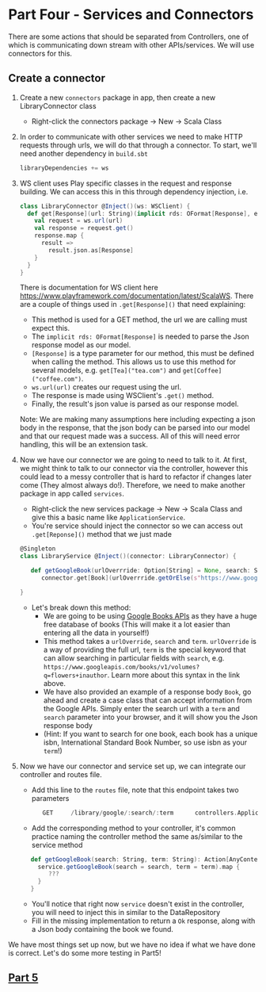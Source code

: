 # Part Four - Services and Connectors
There are some actions that should be separated from Controllers, one of which is 
communicating down stream with other APIs/services. We will use connectors for this.

## Create a connector
1. Create a new `connectors` package in app, then create a new LibraryConnector class
   * Right-click the connectors package → New → Scala Class
   
2. In order to communicate with other services we need to make HTTP requests through urls,
    we will do that through a connector. To start, we'll need another dependency in `build.sbt`

    ```scala
    libraryDependencies += ws
    ```
3. WS client uses Play specific classes in the request and response building.
   We can access this in this through dependency injection, i.e.

    ```scala
   class LibraryConnector @Inject()(ws: WSClient) {
      def get[Response](url: String)(implicit rds: OFormat[Response], ec: ExecutionContext): Future[Response] = {
        val request = ws.url(url)
        val response = request.get()
        response.map {
          result =>
            result.json.as[Response]
        }
      }
   }
   ```
   There is documentation for WS client here https://www.playframework.com/documentation/latest/ScalaWS.
   There are a couple of things used in `.get[Response]()` that need explaining:
   * This method is used for a GET method, the url we are calling must expect this.
   * The `implicit rds: OFormat[Response]` is needed to parse the Json response model as our model.
   * `[Response]` is a type parameter for our method, this must be defined when calling the method. This allows us 
   to use this method for several models, e.g. `get[Tea]("tea.com")` and `get[Coffee]("coffee.com")`.
   * `ws.url(url)` creates our request using the url.
   * The response is made using WSClient's `.get()` method. 
   * Finally, the result's json value is parsed as our response model.

   Note: We are making many assumptions here including expecting a json body in the response, 
   that the json body can be parsed into our model and that our request made was a success. All 
   of this will need error handling, this will be an extension task.

4. Now we have our connector we are going to need to talk to it. At first, we might think to talk to our connector
   via the controller, however this could lead to a messy controller that is hard to refactor if changes later come (They almost always do!).
   Therefore, we need to make another package in app called `services`.
   * Right-click the new services package → New → Scala Class and give this a basic name like `ApplicationService`.
   * You're service should inject the connector so we can access out `.get[Reponse]()` method that we just made
   ```scala
   @Singleton
   class LibraryService @Inject()(connector: LibraryConnector) {

      def getGoogleBook(urlOverrride: Option[String] = None, search: String, term: String)(implicit ec: ExecutionContext): Future[Book] =
         connector.get[Book](urlOverrride.getOrElse(s"https://www.googleapis.com/books/v1/volumes?q=$search%$term"))

   }
   ```
   * Let's break down this method: 
      * We are going to be using [Google Books APIs](https://developers.google.com/books/docs/overview?hl=en) as they have a huge free database of books
        (This will make it a lot easier than entering all the data in yourself!)
      * This method takes a `urlOverride`, `search` and `term`. `urlOverride` is a way of providing the full url, 
        `term` is the special keyword that can allow searching in particular fields with `search`, e.g.
        `https://www.googleapis.com/books/v1/volumes?q=flowers+inauthor`. Learn more about this syntax in the link above.
      * We have also provided an example of a response body `Book`, go ahead and create a case class that can accept information from the Google APIs.
        Simply enter the search url with a `term` and `search` parameter into your browser, and it will show you the Json response body 
      * (Hint: If you want to search for one book, each book has a unique isbn, International Standard Book Number, so use isbn as your `term`!)
   
5. Now we have our connector and service set up, we can integrate our controller and routes file.
   * Add this line to the `routes` file, note that this endpoint takes two parameters
     ```scala
        GET     /library/google/:search/:term      controllers.ApplicationController.getGoogleBook(search: String, term: String)
     ```
   * Add the corresponding method to your controller, it's common practice naming the controller method the same as/similar to the service method
    ```scala
       def getGoogleBook(search: String, term: String): Action[AnyContent] = Action.async { implicit request =>
         service.getGoogleBook(search = search, term = term).map { 
            ???
         }
       }
    ```
   * You'll notice that right now `service` doesn't exist in the controller, you will need to inject this in similar to the DataRepository
   * Fill in the missing implementation to return a `Ok` response, along with a Json body containing the book we found.

We have most things set up now, but we have no idea if what we have done is correct. Let's do some more testing in Part5!

## [Part 5](Part5.md)